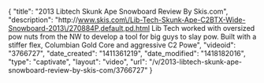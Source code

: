 {
    "title": "2013 Libtech Skunk Ape Snowboard Review By Skis.com",
    "description": "http:\/\/www.skis.com\/Lib-Tech-Skunk-Ape-C2BTX-Wide-Snowboard-2013\/270884P,default,pd.html  Lib Tech worked with oversized pow nuts from the NW to develop a tool for big guys to slay pow. Built with a stiffer flex, Columbian Gold Core and aggressive C2 Powe",
    "videoid": "3766727",
    "date_created": "1411361219",
    "date_modified": "1418182016",
    "type": "captivate",
    "layout": "video",
    "url": "\/v\/2013-libtech-skunk-ape-snowboard-review-by-skis-com\/3766727"
}